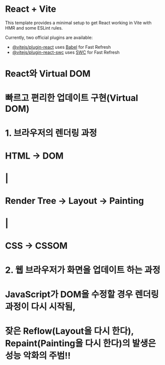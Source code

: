 # React + Vite

This template provides a minimal setup to get React working in Vite with HMR and some ESLint rules.

Currently, two official plugins are available:

- [@vitejs/plugin-react](https://github.com/vitejs/vite-plugin-react/blob/main/packages/plugin-react/README.md) uses [Babel](https://babeljs.io/) for Fast Refresh
- [@vitejs/plugin-react-swc](https://github.com/vitejs/vite-plugin-react-swc) uses [SWC](https://swc.rs/) for Fast Refresh


# React와 Virtual DOM
# 빠르고 편리한 업데이트 구현(Virtual DOM)
# 1. 브라우저의 렌더링 과정
#    HTML -> DOM
#             |
#            Render Tree -> Layout -> Painting
#             |
#    CSS  -> CSSOM
# 2. 웹 브라우저가 화면을 업데이트 하는 과정
#    JavaScript가 DOM을 수정할 경우 렌더링 과정이 다시 시작됨, 
#    잦은 Reflow(Layout을 다시 한다), Repaint(Painting을 다시 한다)의 발생은 성능 악화의 주범!!
#